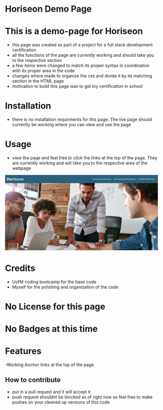# Horiseon Demo Page

# This is a demo-page for Horiseon

- this page was created as part of a project for a full stack development certification
- all the functions of the page are  currently working and should take you to the respective section
- a few items were changed to match its proper syntax in coordination with its proper area in the code
- changes where made to organize the css and divide it by its matching section in the HTML page
- motivation to build this page was to get my certification in school

# Installation
- there is no installation requirments for this page. The live page should currently be working where you can view and use the page

# Usage
- view the page and feel free to click the links at the top of the page. They are currently working and will take you to the respective area of the webpage


![alt text](assets/images/Horiseon%20Screenshot.png)


# Credits
- UofM coding bootcamp for the base code
- Myself for the polishing and organization of the code

# No License for this page

# No Badges at this time

# Features
-Working Anchor links at the top of the page

## How to contribute
- put in a pull request and it will accept it
- push request shouldnt be blocked as of right now so feel free to make pushes on your cleaned up versions of this code
